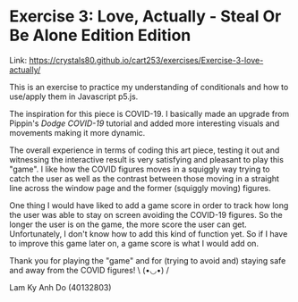 # Exercise 3: Love, Actually - Steal Or Be Alone Edition Edition

Link: https://crystals80.github.io/cart253/exercises/Exercise-3-love-actually/

This is an exercise to practice my understanding of conditionals and how to use/apply them in Javascript p5.js.

The inspiration for this piece is COVID-19. I basically made an upgrade from Pippin's <i>Dodge COVID-19</i> tutorial and added more interesting visuals and movements making it more dynamic.

The overall experience in terms of coding this art piece, testing it out and witnessing the interactive result is very satisfying and pleasant to play this "game". I like how the COVID figures moves in a squiggly way trying to catch the user as well as the contrast between those moving in a straight line across the window page and the former (squiggly moving) figures.

One thing I would have liked to add a game score in order to track how long the user was able to stay on screen avoiding the COVID-19 figures. So the longer the user is on the game, the more score the user can get. Unfortunately, I don't know how to add this kind of function yet. So if I have to improve this game later on, a game score is what I would add on.

Thank you for playing the "game" and for (trying to avoid and) staying safe and away from the COVID figures! \ (•◡•) /

Lam Ky Anh Do
(40132803)
